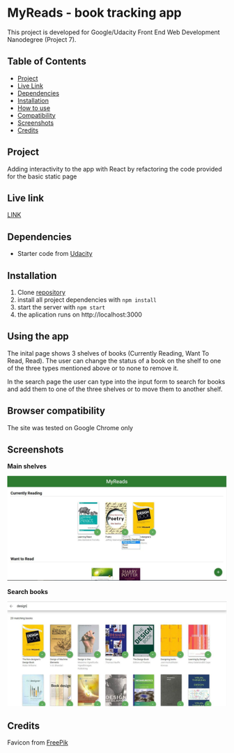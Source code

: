 # MyReads - book tracking app
This project is developed for Google/Udacity Front End Web Development Nanodegree (Project 7).

## Table of Contents

* [Project](#project)
* [Live Link](#live-link)
* [Dependencies](#dependencies)
* [Installation](#installation)
* [How to use](#using-the-app)
* [Compatibility](#browser-compatibility)
* [Screenshots](#screenshots)
* [Credits](#credits)

## Project 
Adding interactivity to the app with React by refactoring the code provided for the basic static page

## Live link
[LINK](https://jpacsai.github.io/MyReads-App/)

## Dependencies
- Starter code from [Udacity](https://github.com/udacity/reactnd-project-myreads-starter)  

## Installation
1. Clone [repository](https://github.com/jpacsai/Restaurant_Reviews_App)
2. install all project dependencies with `npm install`
3. start the server with `npm start`
4. the aplication runs on http://localhost:3000

## Using the app
The inital page shows 3 shelves of books (Currently Reading, Want To Read, Read). The user can change the status of a book on the shelf to one of the three types mentioned above or to none to remove it.

In the search page the user can type into the input form to search for books and add them to one of the three shelves or to move them to another shelf.

## Browser compatibility
The site was tested on Google Chrome only

## Screenshots

**Main shelves**  

![screenshot1](https://github.com/jpacsai/MyReads-App/blob/master/public/img/screenshot1.JPG)  

**Search books**  

![screenshot2](https://github.com/jpacsai/MyReads-App/blob/master/public/img/screenshot2.JPG)

## Credits
Favicon from [FreePik](https://www.freepik.com/free-vector/education-icons-set_1148964.htm#term=book%20icon&page=1&position=2)

